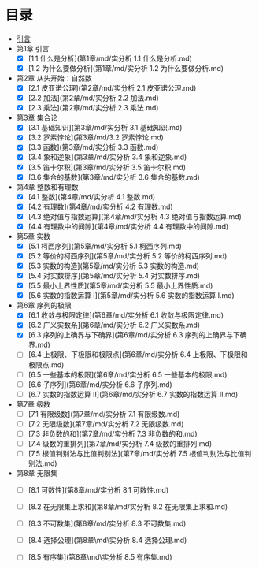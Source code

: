 # 目录

* [引言](README.md)
* 第1章   引言
  - [x] [1.1 什么是分析](第1章/md/实分析 1.1 什么是分析.md)
  - [x] [1.2 为什么要做分析](第1章/md/实分析 1.2 为什么要做分析.md)
* 第2章   从头开始：自然数
  * [x] [2.1 皮亚诺公理](第2章/md/实分析 2.1 皮亚诺公理.md)
  * [x] [2.2 加法](第2章/md/实分析 2.2 加法.md)
  * [x] [2.3 乘法](第2章/md/实分析 2.3 乘法.md)
* 第3章   集合论
  * [x] [3.1 基础知识](第3章/md/实分析 3.1 基础知识.md)
  * [x] [3.2 罗素悖论](第3章/md/3.2 罗素悖论.md)
  * [x] [3.3 函数](第3章/md/实分析 3.3 函数.md)
  * [x] [3.4 象和逆象](第3章/md/实分析 3.4 象和逆象.md)
  * [x] [3.5 笛卡尔积](第3章/md/实分析 3.5 笛卡尔积.md)
  * [x] [3.6 集合的基数](第3章/md/实分析 3.6 集合的基数.md)
* 第4章   整数和有理数
  * [x] [4.1 整数](第4章/md/实分析 4.1 整数.md)
  * [x] [4.2 有理数](第4章/md/实分析 4.2 有理数.md)
  * [x] [4.3 绝对值与指数运算](第4章/md/实分析 4.3 绝对值与指数运算.md)
  * [x] [4.4 有理数中的间隙](第4章/md/实分析 4.4 有理数中的间隙.md)
* 第5章   实数
  * [x] [5.1 柯西序列](第5章/md/实分析 5.1 柯西序列.md)
  * [x] [5.2 等价的柯西序列](第5章/md/实分析 5.2 等价的柯西序列.md)
  * [x] [5.3 实数的构造](第5章/md/实分析 5.3 实数的构造.md)
  * [x] [5.4 对实数排序](第5章/md/实分析 5.4 对实数排序.md)
  * [x] [5.5 最小上界性质](第5章/md/实分析 5.5 最小上界性质.md)
  * [x] [5.6 实数的指数运算 I](第5章/md/实分析 5.6 实数的指数运算 I.md)
* 第6章   序列的极限
  * [x] [6.1 收敛与极限定律](第6章/md/实分析 6.1 收敛与极限定律.md)
  * [x] [6.2 广义实数系](第6章/md/实分析 6.2 广义实数系.md)
  * [x] [6.3 序列的上确界与下确界](第6章/md/实分析 6.3 序列的上确界与下确界.md)
  * [ ] [6.4 上极限、下极限和极限点](第6章/md/实分析 6.4 上极限、下极限和极限点.md)
  * [ ] [6.5 一些基本的极限](第6章/md/实分析 6.5 一些基本的极限.md)
  * [ ] [6.6 子序列](第6章/md/实分析 6.6 子序列.md)
  * [ ] [6.7 实数的指数运算 II](第6章/md/实分析 6.7 实数的指数运算 II.md)
* 第7章   级数
  * [ ] [7.1 有限级数](第7章/md/实分析 7.1 有限级数.md)
  * [ ] [7.2 无限级数](第7章/md/实分析 7.2 无限级数.md)
  * [ ] [7.3 非负数的和](第7章/md/实分析 7.3 非负数的和.md)
  * [ ] [7.4 级数的重排列](第7章/md/实分析 7.4 级数的重排列.md)
  * [ ] [7.5 根值判别法与比值判别法](第7章/md/实分析 7.5 根值判别法与比值判别法.md)
* 第8章   无限集
  * [ ] [8.1 可数性](第8章/md/实分析 8.1 可数性.md)
  * [ ] [8.2 在无限集上求和](第8章/md/实分析 8.2 在无限集上求和.md)
  * [ ] [8.3 不可数集](第8章/md/实分析 8.3 不可数集.md)
  * [ ] [8.4 选择公理](第8章\md\实分析 8.4 选择公理.md)
  * [ ] [8.5 有序集](第8章\md\实分析 8.5 有序集.md)

